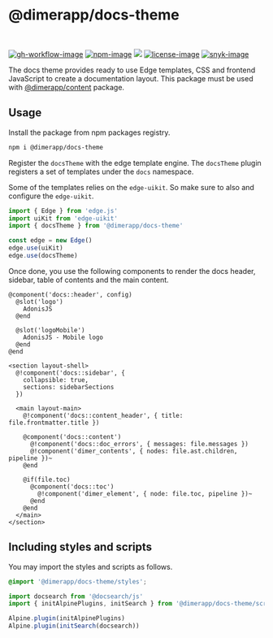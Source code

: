 # @dimerapp/docs-theme

<br />

[![gh-workflow-image]][gh-workflow-url] [![npm-image]][npm-url] ![][typescript-image] [![license-image]][license-url] [![snyk-image]][snyk-url]

The docs theme provides ready to use Edge templates, CSS and frontend JavaScript to create a documentation layout. This package must be used with [@dimerapp/content](https://github.com/dimerapp/content) package.

## Usage
Install the package from npm packages registry.

```sh
npm i @dimerapp/docs-theme
```

Register the `docsTheme` with the edge template engine. The `docsTheme` plugin registers a set of templates under the `docs` namespace. 

Some of the templates relies on the `edge-uikit`. So make sure to also and configure the `edge-uikit`.

```ts
import { Edge } from 'edge.js'
import uiKit from 'edge-uikit'
import { docsTheme } from '@dimerapp/docs-theme'

const edge = new Edge()
edge.use(uiKit)
edge.use(docsTheme)
```

Once done, you use the following components to render the docs header, sidebar, table of contents and the main content.

```edge
@component('docs::header', config)
  @slot('logo')
    AdonisJS
  @end

  @slot('logoMobile')
    AdonisJS - Mobile logo
  @end
@end

<section layout-shell>
  @!component('docs::sidebar', {
    collapsible: true,
    sections: sidebarSections
  })

  <main layout-main>
    @!component('docs::content_header', { title: file.frontmatter.title })

    @component('docs::content')
      @!component('docs::doc_errors', { messages: file.messages })
      @!component('dimer_contents', { nodes: file.ast.children, pipeline })~
    @end

    @if(file.toc)
      @component('docs::toc')
        @!component('dimer_element', { node: file.toc, pipeline })~
      @end
    @end
  </main>
</section>
```

## Including styles and scripts
You may import the styles and scripts as follows. 

```css
@import '@dimerapp/docs-theme/styles';
```

```js
import docsearch from '@docsearch/js'
import { initAlpinePlugins, initSearch } from '@dimerapp/docs-theme/scripts'

Alpine.plugin(initAlpinePlugins)
Alpine.plugin(initSearch(docsearch))
```

[gh-workflow-image]: https://img.shields.io/github/actions/workflow/status/dimerapp/docs-theme/test.yml?style=for-the-badge
[gh-workflow-url]: https://github.com/dimerapp/docs-theme/actions/workflows/test.yml "Github action"

[npm-image]: https://img.shields.io/npm/v/@dimerapp/docs-theme/latest.svg?style=for-the-badge&logo=npm
[npm-url]: https://www.npmjs.com/package/@dimerapp/docs-theme/v/latest "npm"

[typescript-image]: https://img.shields.io/badge/Typescript-294E80.svg?style=for-the-badge&logo=typescript

[license-url]: LICENSE.md
[license-image]: https://img.shields.io/github/license/dimerapp/docs-theme?style=for-the-badge

[snyk-image]: https://img.shields.io/snyk/vulnerabilities/github/dimerapp/docs-theme?label=Snyk%20Vulnerabilities&style=for-the-badge
[snyk-url]: https://snyk.io/test/github/dimerapp/docs-theme?targetFile=package.json "snyk"
